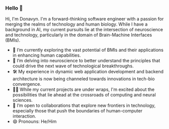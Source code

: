 ### Hello 👋

Hi, I'm Donavyn. I'm a forward-thinking software engineer with a passion for merging the realms of technology and human biology. While I have a background in AI, my current pursuits lie at the intersection of neuroscience and technology, particularly in the domain of Brain-Machine Interfaces (BMIs).

- 🌱 I’m currently exploring the vast potential of BMIs and their applications in enhancing human capabilities.
- 🧠 I’m delving into neuroscience to better understand the principles that could drive the next wave of technological breakthroughs.
- 🛠 My experience in dynamic web application development and backend architecture is now being channeled towards innovations in tech-bio convergence.
- 👨‍💻 While my current projects are under wraps, I'm excited about the possibilities that lie ahead at the crossroads of computing and neural sciences.
- 👯 I’m open to collaborations that explore new frontiers in technology, especially those that push the boundaries of human-computer interaction.
- 😄 Pronouns: He/Him
